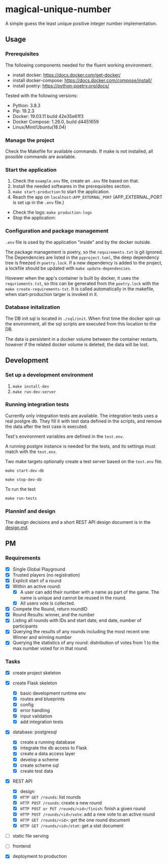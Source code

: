 # magical-unique-number

A simple guess the least unique positive integer number implementation.

## Usage

### Prerequisites

The following components needed for the fluent working environment.

- install docker: https://docs.docker.com/get-docker/
- install docker-compose: https://docs.docker.com/compose/install/
- install poetry: https://python-poetry.org/docs/

Tested with the following versions:

- Python: 3.8.3
- Pip: 19.2.3
- Docker: 19.03.11 build 42e35e61f3
- Docker Compose: 1.26.0, build d4451659
- Linux/Mint/Ubuntu(18.04)

### Manage the project

Check the Makefile for available commands. If make is not installed,
all possible commands are available.

### Start the application

1. Check the `example.env` file, create an `.env` file based on that.
2. Install the needed softwares in the prerequisites section.
3. `make start-production` to start the application.
4. Reach the app on `localhost:APP_EXTERNAL_PORT` (APP_EXTERNAL_PORT is set up in the `.env` file.) 

- Check the logs: `make production-logs`
- Stop the application: 

### Configuration and package management

`.env` file is used by the application "inside" and by the docker outside.

The package management is poetry, so the `requirements.txt` is git ignored.
The Dependencies are listed in the `pyproject.toml`, the deep dependency tree is freezed in `poetry.lock`. If a new dependency is added to the project, a lockfile should be updated with `make update-dependencies`.

Hovewer when the app's container is built by docker, it uses the `requriements.txt`, so this can be generated from the `poetry.lock` with the `make create-requirements-txt`. It is called automatically in the makefile, when
start-production targer is invoked in it.

### Database initalization

The DB init sql is located in `./sql/init`. When first time the docker spin up the environment, all the sql scripts are executed from this location to the DB.

The data is persistent in a docker volume between the container restarts, however if the related docker volume is deleted, the data will be lost.

## Development

### Set up a development environment

1. `make install-dev`
2. `make run-dev-server`

### Running integration tests

Currently only integration tests are available. The integration tests uses a
real postgre db. They fill it with test data defined in the scripts, and
remove the data after the test case is executed.

Test's environment variables are defined in the `test.env`.

A running postgre instance is needed for the tests, and its settings 
must match with the `test.env`.

Two make targets optionally create a test server based on the `test.env` file.

`make start-dev-db`

`make stop-dev-db`

To run the test

`make run-tests`

### Planninf and design

The design decisions and a short REST API design document is 
in the [design.md](design.md).

## PM

### Requirements

- [x] Single Global Playground
- [x] Trusted players (no registration)
- [x] Explicit start of a round
- [x] Within an active round:
  - [x] A user can add their number with a name as part of the game. The name is unique and cannot be reused in the round.
  - [x] All users vote is collected.
- [x] Compete the Round, return roundID
- [x] Round Results: winner, and the number
- [x] Listing all rounds with IDs and start date, end date, number of participants
- [x] Querying the results of any rounds including the most recent one: Winner and winning number
- [x] Querying the statistics of any round: distribution of votes from 1 to the max number voted for in that round.

### Tasks

- [x] create project skeleton
- [x] create Flask skeleton
  - [x] basic development runtime env
  - [x] routes and blueprints
  - [x] config
  - [x] error handling
  - [x] input validation
  - [x] add integration tests
- [x] database: postgresql
  - [x] create a running database
  - [x] integrate the db access to Flask
  - [x] create a data access layer
  - [x] develop a scheme
  - [x] create scheme sql
  - [x] create test data
- [x] REST API 
  - [x] design
  - [x] `HTTP GET /rounds`: list rounds
  - [x] `HTTP POST /rounds`: create a new round
  - [x] `HTTP POST or PUT /rounds/<id>/finish`: finish a given round
  - [x] `HTTP POST /rounds/<id>/vote`: add a new vote to an active round
  - [x] `HTTP GET /rounds/<id>`: get the one round document
  - [x] `HTTP GET /rounds/<id>/stat`: get a stat document
- [ ] static file serving
- [ ] frontend
- [x] deployment to production

